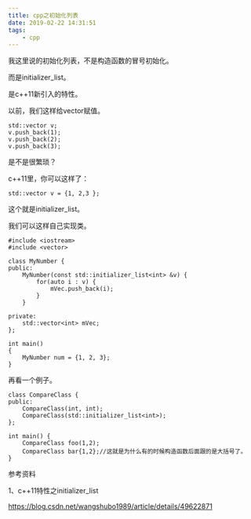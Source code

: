 ```yaml
---
title: cpp之初始化列表
date: 2019-02-22 14:31:51
tags:
	- cpp
---
```






我这里说的初始化列表，不是构造函数的冒号初始化。

而是initializer_list。

是c++11新引入的特性。

以前，我们这样给vector赋值。

```
std::vector v;
v.push_back(1);
v.push_back(2);
v.push_back(3);
```

是不是很繁琐？

c++11里，你可以这样了：

```
std::vector v = {1, 2,3 };
```

这个就是initializer_list。

我们可以这样自己实现类。

```
#include <iostream>
#include <vector>

class MyNumber {
public:
	MyNumber(const std::initializer_list<int> &v) {
		for(auto i : v) {
			mVec.push_back(i);
		}
	}

private:
	std::vector<int> mVec;
};

int main()
{
	MyNumber num = {1, 2, 3};
}
```



再看一个例子。

```
class CompareClass {
public:
	CompareClass(int, int);
	CompareClass(std::initializer_list<int>);
};

int main() {
	CompareClass foo(1,2);
	CompareClass bar{1,2};//这就是为什么有的时候构造函数后面跟的是大括号了。
}
```



参考资料

1、c++11特性之initializer_list

https://blog.csdn.net/wangshubo1989/article/details/49622871